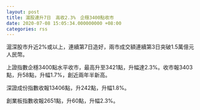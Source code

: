 ```yaml
---
layout: post
title: 滬股連升7日　高收2.3%　企穩3400點收市
date: 2020-07-08 15:05:34.000000000 +08:00
categories: rss
---
```


滬深股市升近2%或以上，連續第7日造好，兩市成交額連續第3日突破1.5萬億元人民幣。

上證指數企穩3400點水平收市，最高升至3421點，升幅達2.3%。收市報3403點，升58點，升幅1.7%，創近兩年半新高。

深證成份指數收報13406點，升242點，升幅1.8%。

創業板指數收報2651點，升60點，升幅2.3%。
